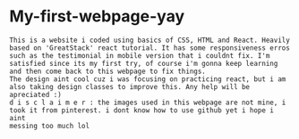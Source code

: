 # My-first-webpage-yay
    This is a website i coded using basics of CSS, HTML and React. Heavily based on 'GreatStack' react tutorial. It has some responsiveness erros such as the testimonial in mobile version that i couldnt fix. I'm satisfied since its my first try, of course i'm gonna keep learning and then come back to this webpage to fix things. 
    The design aint cool cuz i was focusing on practicing react, but i am also taking design classes to improve this. Any help will be apreciated :)
    d i s c l a i m e r : the images used in this webpage are not mine, i took it from pinterest. i dont know how to use github yet i hope i aint
    messing too much lol 
 

